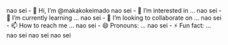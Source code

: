 nao sei - 👋 Hi, I’m @makakokeimado
nao sei - 👀 I’m interested in ...
nao sei - 🌱 I’m currently learning ...
nao sei - 💞️ I’m looking to collaborate on ...
nao sei - 📫 How to reach me ...
nao sei - 😄 Pronouns: ...
nao sei - ⚡ Fun fact: ...
nao sei 
nao sei <!---
nao sei makakokeimado/makakokeimado is a ✨ special ✨ repository because its `README.md` (this file) appears on your GitHub profile.
nao sei You can click the Preview link to take a look at your changes.
nao ei --->
nao sei 
